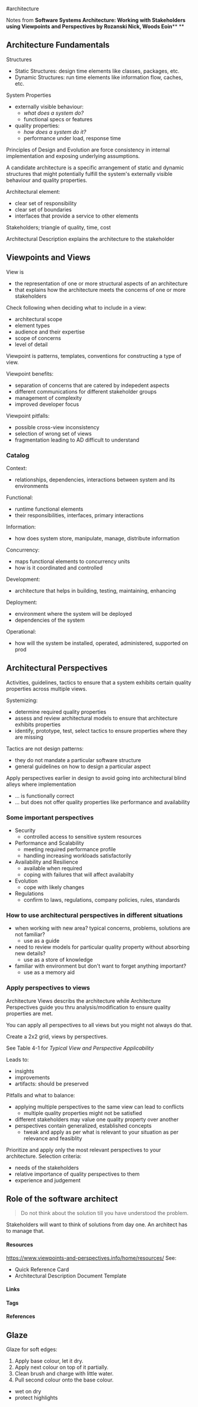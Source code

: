 #architecture 

Notes from **Software Systems Architecture: Working with Stakeholders using Viewpoints and Perspectives by Rozanski Nick, Woods Eoin****
**
## Architecture Fundamentals
Structures
- Static Structures: design time elements like classes, packages, etc.
- Dynamic Structures: run time elements like information flow, caches, etc.

System Properties
- externally visible behaviour: 
	- *what does a system do?*
	- functional specs or features
- quality properties: 
	- *how does a system do it?*
	- performance under load, response time

Principles of Design and Evolution are force consistency in internal implementation and exposing underlying assumptions.

A candidate architecture is a specific arrangement of static and dynamic structures that might potentially fulfill the system's externally visible behaviour and quality properties.

Architectural element:
- clear set of responsibility
- clear set of boundaries
- interfaces that provide a service to other elements

Stakeholders; triangle of quality, time, cost

Architectural Description explains the architecture to the stakeholder

## Viewpoints and Views
View is 
- the representation of one or more structural aspects of an architecture 
- that explains how the architecture meets the concerns of one or more stakeholders

Check following when deciding what to include in a view:
- architectural scope
- element types
- audience and their expertise
- scope of concerns
- level of detail

Viewpoint is patterns, templates, conventions for constructing a type of view.

Viewpoint benefits: 
- separation of concerns that are catered by indepedent aspects
- different communications for different stakeholder groups
- management of complexity
- improved developer focus

Viewpoint pitfalls:
- possible cross-view inconsistency
- selection of wrong set of views
- fragmentation leading to AD difficult to understand

### Catalog
Context:
- relationships, dependencies, interactions between system and its environments

Functional: 
- runtime functional elements
- their responsibilities, interfaces, primary interactions

Information: 
- how does system store, manipulate, manage, distribute information

Concurrency:
- maps functional elements to concurrency units
- how is it coordinated and controlled

Development:
- architecture that helps in building, testing, maintaining, enhancing

Deployment:
- environment where the system will be deployed
- dependencies of the system

Operational:
- how will the system be installed, operated, administered, supported on prod

## Architectural Perspectives
Activities, guidelines, tactics to ensure that a system exhibits certain quality properties across multiple views.

Systemizing:
- determine required quality properties
- assess and review architectural models to ensure that architecture exhibits properties
- identify, prototype, test, select tactics to ensure properties where they are missing

Tactics are not design patterns:
- they do not mandate a particular software structure
- general guidelines on how to design a particular aspect

Apply perspectives earlier in design to avoid going into architectural blind alleys where implementation
- ... is functionally correct
- ... but does not offer quality properties like performance and availability

### Some important perspectives
- Security 
	- controlled access to sensitive system resources
- Performance and Scalability 
	- meeting required performance profile  
	- handling increasing workloads satisfactorily
- Availability and Resilience 
	- available when required
	- coping with failures that will affect availabilty
- Evolution 
	- cope with likely changes
- Regulations
	- confirm to laws, regulations, company policies, rules, standards

### How to use architectural perspectives in different situations
- when working with new area? typical concerns, problems, solutions are not familiar?
	- use as a guide
- need to review models for particular quality property without absorbing new details?
	- use as a store of knowledge
- familiar with environment but don't want to forget anything important?
	- use as a memory aid

### Apply perspectives to views
Architecture Views describs the architecture while Architecture Perspectives guide you thru analysis/modification to ensure quality properties are met.

You can apply all perspectives to all views but you might not always do that.

Create a 2x2 grid, views by perspectives.

See Table 4-1 for *Typical View and Perspective Applicability*

Leads to:
- insights
- improvements
- artifacts: should be preserved

Pitfalls and what to balance:
- applying multiple perspectives to the same view can lead to conflicts
	- multiple quality properties might not be satisfied
- different stakeholders may value one quality property over another
- perspectives contain generalized, established concepts
	-  tweak and apply as per what is relevant to your situation as per relevance and feasiblity


Prioritize and apply only the most relevant perspectives to your architecture.
Selection criteria:
- needs of the stakeholders
- relative importance of quality perspectives to them
- experience and judgement


## Role of the software architect

> Do not think about the solution till you have understood the problem.

Stakeholders will want to think of solutions from day one. An architect has to manage that.




#### Resources
https://www.viewpoints-and-perspectives.info/home/resources/
See:
- Quick Reference Card
- Architectural Description Document Template

#### Links

#### Tags

#### References

## Glaze
Glaze for soft edges:
1. Apply base colour, let it dry. 
2. Apply next colour on top of it partially.
3. Clean brush and charge with little water.
4. Pull second colour onto the base colour.

- wet on dry
- protect highlights